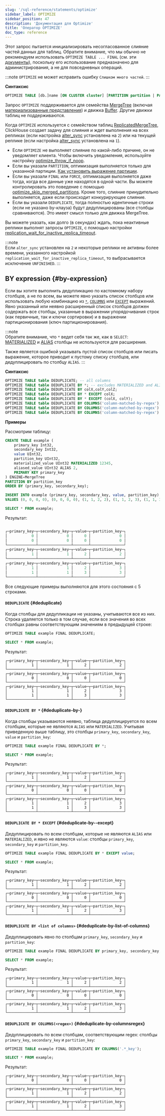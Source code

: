 ```yaml
---
slug: '/sql-reference/statements/optimize'
sidebar_label: OPTIMIZE
sidebar_position: 47
description: 'Документация для Optimize'
title: 'Оператор OPTIMIZE'
doc_type: reference
---
```

Этот запрос пытается инициализировать несогласованное слияние частей данных для таблиц. Обратите внимание, что мы обычно не рекомендуем использовать `OPTIMIZE TABLE ... FINAL` (см. эти [документы](/optimize/avoidoptimizefinal)), поскольку его использование предназначено для администрирования, а не для повседневных операций.

:::note
`OPTIMIZE` не может исправить ошибку `Слишком много частей`.
:::

**Синтаксис**

```sql
OPTIMIZE TABLE [db.]name [ON CLUSTER cluster] [PARTITION partition | PARTITION ID 'partition_id'] [FINAL | FORCE] [DEDUPLICATE [BY expression]]
```

Запрос `OPTIMIZE` поддерживается для семейства [MergeTree](../../engines/table-engines/mergetree-family/mergetree.md) (включая [материализованные представления](/sql-reference/statements/create/view#materialized-view)) и движка [Buffer](../../engines/table-engines/special/buffer.md). Другие движки таблиц не поддерживаются.

Когда `OPTIMIZE` используется с семейством таблиц [ReplicatedMergeTree](../../engines/table-engines/mergetree-family/replication.md), ClickHouse создает задачу для слияния и ждет выполнения на всех репликах (если настройка [alter_sync](/operations/settings/settings#alter_sync) установлена на `2`) или на текущей реплике (если настройка [alter_sync](/operations/settings/settings#alter_sync) установлена на `1`).

- Если `OPTIMIZE` не выполняет слияние по какой-либо причине, он не уведомляет клиента. Чтобы включить уведомления, используйте настройку [optimize_throw_if_noop](/operations/settings/settings#optimize_throw_if_noop).
- Если вы указали `PARTITION`, оптимизация выполняется только для указанной партиции. [Как установить выражение партиции](alter/partition.md#how-to-set-partition-expression).
- Если вы указали `FINAL` или `FORCE`, оптимизация выполняется даже тогда, когда все данные уже находятся в одной части. Вы можете контролировать это поведение с помощью [optimize_skip_merged_partitions](/operations/settings/settings#optimize_skip_merged_partitions). Кроме того, слияние принудительно выполняется, даже если происходит конкурирующее слияние.
- Если вы указали `DEDUPLICATE`, тогда полностью идентичные строки (если не указано by-клауза) будут дедуплицированы (все столбцы сравниваются). Это имеет смысл только для движка MergeTree.

Вы можете указать, как долго (в секундах) ждать, пока неактивные реплики выполнят запросы `OPTIMIZE`, с помощью настройки [replication_wait_for_inactive_replica_timeout](/operations/settings/settings#replication_wait_for_inactive_replica_timeout).

:::note    
Если `alter_sync` установлен на `2` и некоторые реплики не активны более времени, указанного настройкой `replication_wait_for_inactive_replica_timeout`, то выбрасывается исключение `UNFINISHED`.
:::

## BY expression {#by-expression}

Если вы хотите выполнить дедупликацию по кастомному набору столбцов, а не по всем, вы можете явно указать список столбцов или использовать любую комбинацию из [`*`](../../sql-reference/statements/select/index.md#asterisk), [`COLUMNS`](/sql-reference/statements/select#select-clause) или [`EXCEPT`](/sql-reference/statements/select/except-modifier) выражений. Явно указанный или неявно расширенный список столбцов должен содержать все столбцы, указанные в выражении упорядочивания строк (как первичные, так и ключи сортировки) и в выражении партиционирования (ключ партиционирования).

:::note    
Обратите внимание, что `*` ведет себя так же, как в `SELECT`: [MATERIALIZED](/sql-reference/statements/create/view#materialized-view) и [ALIAS](../../sql-reference/statements/create/table.md#alias) столбцы не используются для расширения.

Также является ошибкой указывать пустой список столбцов или писать выражение, которое приводит к пустому списку столбцов, или дедуплицировать по столбцу `ALIAS`.
:::

**Синтаксис**

```sql
OPTIMIZE TABLE table DEDUPLICATE; -- all columns
OPTIMIZE TABLE table DEDUPLICATE BY *; -- excludes MATERIALIZED and ALIAS columns
OPTIMIZE TABLE table DEDUPLICATE BY colX,colY,colZ;
OPTIMIZE TABLE table DEDUPLICATE BY * EXCEPT colX;
OPTIMIZE TABLE table DEDUPLICATE BY * EXCEPT (colX, colY);
OPTIMIZE TABLE table DEDUPLICATE BY COLUMNS('column-matched-by-regex');
OPTIMIZE TABLE table DEDUPLICATE BY COLUMNS('column-matched-by-regex') EXCEPT colX;
OPTIMIZE TABLE table DEDUPLICATE BY COLUMNS('column-matched-by-regex') EXCEPT (colX, colY);
```

**Примеры**

Рассмотрим таблицу:

```sql
CREATE TABLE example (
    primary_key Int32,
    secondary_key Int32,
    value UInt32,
    partition_key UInt32,
    materialized_value UInt32 MATERIALIZED 12345,
    aliased_value UInt32 ALIAS 2,
    PRIMARY KEY primary_key
) ENGINE=MergeTree
PARTITION BY partition_key
ORDER BY (primary_key, secondary_key);
```

```sql
INSERT INTO example (primary_key, secondary_key, value, partition_key)
VALUES (0, 0, 0, 0), (0, 0, 0, 0), (1, 1, 2, 2), (1, 1, 2, 3), (1, 1, 3, 3);
```

```sql
SELECT * FROM example;
```
Результат:

```sql

┌─primary_key─┬─secondary_key─┬─value─┬─partition_key─┐
│           0 │             0 │     0 │             0 │
│           0 │             0 │     0 │             0 │
└─────────────┴───────────────┴───────┴───────────────┘
┌─primary_key─┬─secondary_key─┬─value─┬─partition_key─┐
│           1 │             1 │     2 │             2 │
└─────────────┴───────────────┴───────┴───────────────┘
┌─primary_key─┬─secondary_key─┬─value─┬─partition_key─┐
│           1 │             1 │     2 │             3 │
│           1 │             1 │     3 │             3 │
└─────────────┴───────────────┴───────┴───────────────┘
```

Все следующие примеры выполняются для этого состояния с 5 строками.

#### `DEDUPLICATE` {#deduplicate}
Когда столбцы для дедупликации не указаны, учитываются все из них. Строка удаляется только в том случае, если все значения во всех столбцах равны соответствующим значениям в предыдущей строке:

```sql
OPTIMIZE TABLE example FINAL DEDUPLICATE;
```

```sql
SELECT * FROM example;
```

Результат:

```response
┌─primary_key─┬─secondary_key─┬─value─┬─partition_key─┐
│           1 │             1 │     2 │             2 │
└─────────────┴───────────────┴───────┴───────────────┘
┌─primary_key─┬─secondary_key─┬─value─┬─partition_key─┐
│           0 │             0 │     0 │             0 │
└─────────────┴───────────────┴───────┴───────────────┘
┌─primary_key─┬─secondary_key─┬─value─┬─partition_key─┐
│           1 │             1 │     2 │             3 │
│           1 │             1 │     3 │             3 │
└─────────────┴───────────────┴───────┴───────────────┘
```

#### `DEDUPLICATE BY *` {#deduplicate-by-}

Когда столбцы указываются неявно, таблица дедуплицируется по всем столбцам, которые не являются `ALIAS` или `MATERIALIZED`. Учитывая приведенную выше таблицу, это столбцы `primary_key`, `secondary_key`, `value` и `partition_key`:

```sql
OPTIMIZE TABLE example FINAL DEDUPLICATE BY *;
```

```sql
SELECT * FROM example;
```

Результат:

```response
┌─primary_key─┬─secondary_key─┬─value─┬─partition_key─┐
│           1 │             1 │     2 │             2 │
└─────────────┴───────────────┴───────┴───────────────┘
┌─primary_key─┬─secondary_key─┬─value─┬─partition_key─┐
│           0 │             0 │     0 │             0 │
└─────────────┴───────────────┴───────┴───────────────┘
┌─primary_key─┬─secondary_key─┬─value─┬─partition_key─┐
│           1 │             1 │     2 │             3 │
│           1 │             1 │     3 │             3 │
└─────────────┴───────────────┴───────┴───────────────┘
```

#### `DEDUPLICATE BY * EXCEPT` {#deduplicate-by--except}
Дедуплицировать по всем столбцам, которые не являются `ALIAS` или `MATERIALIZED`, и явно не являются `value`: столбцы `primary_key`, `secondary_key` и `partition_key`.

```sql
OPTIMIZE TABLE example FINAL DEDUPLICATE BY * EXCEPT value;
```

```sql
SELECT * FROM example;
```

Результат:

```response
┌─primary_key─┬─secondary_key─┬─value─┬─partition_key─┐
│           1 │             1 │     2 │             2 │
└─────────────┴───────────────┴───────┴───────────────┘
┌─primary_key─┬─secondary_key─┬─value─┬─partition_key─┐
│           0 │             0 │     0 │             0 │
└─────────────┴───────────────┴───────┴───────────────┘
┌─primary_key─┬─secondary_key─┬─value─┬─partition_key─┐
│           1 │             1 │     2 │             3 │
└─────────────┴───────────────┴───────┴───────────────┘
```

#### `DEDUPLICATE BY <list of columns>` {#deduplicate-by-list-of-columns}

Дедуплицировать явно по столбцам `primary_key`, `secondary_key` и `partition_key`:

```sql
OPTIMIZE TABLE example FINAL DEDUPLICATE BY primary_key, secondary_key, partition_key;
```

```sql
SELECT * FROM example;
```
Результат:

```response
┌─primary_key─┬─secondary_key─┬─value─┬─partition_key─┐
│           1 │             1 │     2 │             2 │
└─────────────┴───────────────┴───────┴───────────────┘
┌─primary_key─┬─secondary_key─┬─value─┬─partition_key─┐
│           0 │             0 │     0 │             0 │
└─────────────┴───────────────┴───────┴───────────────┘
┌─primary_key─┬─secondary_key─┬─value─┬─partition_key─┐
│           1 │             1 │     2 │             3 │
└─────────────┴───────────────┴───────┴───────────────┘
```

#### `DEDUPLICATE BY COLUMNS(<regex>)` {#deduplicate-by-columnsregex}

Дедуплицировать по всем столбцам, соответствующим regex: столбцы `primary_key`, `secondary_key` и `partition_key`:

```sql
OPTIMIZE TABLE example FINAL DEDUPLICATE BY COLUMNS('.*_key');
```

```sql
SELECT * FROM example;
```

Результат:

```response
┌─primary_key─┬─secondary_key─┬─value─┬─partition_key─┐
│           0 │             0 │     0 │             0 │
└─────────────┴───────────────┴───────┴───────────────┘
┌─primary_key─┬─secondary_key─┬─value─┬─partition_key─┐
│           1 │             1 │     2 │             2 │
└─────────────┴───────────────┴───────┴───────────────┘
┌─primary_key─┬─secondary_key─┬─value─┬─partition_key─┐
│           1 │             1 │     2 │             3 │
└─────────────┴───────────────┴───────┴───────────────┘
```